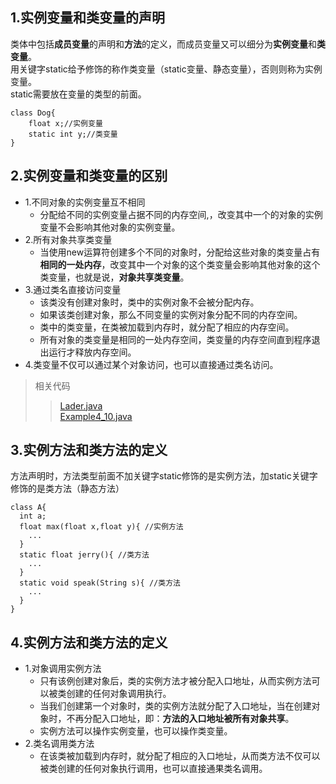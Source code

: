 ## 1.实例变量和类变量的声明
类体中包括**成员变量**的声明和**方法**的定义，而成员变量又可以细分为**实例变量**和**类变量**。<br>
用关键字static给予修饰的称作类变量（static变量、静态变量），否则则称为实例变量。<br>
static需要放在变量的类型的前面。
```
class Dog{
	float x;//实例变量
	static int y;//类变量
}
```
## 2.实例变量和类变量的区别
- 1.不同对象的实例变量互不相同
  - 分配给不同的实例变量占据不同的内存空间,，改变其中一个的对象的实例变量不会影响其他对象的实例变量。<br>
- 2.所有对象共享类变量
  - 当使用new运算符创建多个不同的对象时，分配给这些对象的类变量占有**相同的一处内存**，改变其中一个对象的这个类变量会影响其他对象的这个类变量，也就是说，**对象共享类变量**。<br>
- 3.通过类名直接访问变量
  - 该类没有创建对象时，类中的实例对象不会被分配内存。
  - 如果该类创建对象，那么不同变量的实例对象分配不同的内存空间。
  - 类中的类变量，在类被加载到内存时，就分配了相应的内存空间。
  - 所有对象的类变量是相同的一处内存空间，类变量的内存空间直到程序退出运行才释放内存空间。
- 4.类变量不仅可以通过某个对象访问，也可以直接通过类名访问。
> 相关代码
>> [Lader.java](https://github.com/0215Wyz/Java-Study/blob/master/%E7%B1%BB/%E5%AE%9E%E4%BE%8B%E6%88%90%E5%91%98%E5%92%8C%E7%B1%BB%E6%88%90%E5%91%98/%E5%AE%9E%E4%BE%8B%E5%8F%98%E9%87%8F%E5%92%8C%E7%B1%BB%E5%8F%98%E9%87%8F%E4%BB%A3%E7%A0%81/Lader.java)<br>
>> [Example4_10.java](https://github.com/0215Wyz/Java-Study/blob/master/%E7%B1%BB/%E5%AE%9E%E4%BE%8B%E6%88%90%E5%91%98%E5%92%8C%E7%B1%BB%E6%88%90%E5%91%98/%E5%AE%9E%E4%BE%8B%E5%8F%98%E9%87%8F%E5%92%8C%E7%B1%BB%E5%8F%98%E9%87%8F%E4%BB%A3%E7%A0%81/Example4_10.java)
## 3.实例方法和类方法的定义
方法声明时，方法类型前面不加关键字static修饰的是实例方法，加static关键字修饰的是类方法（静态方法）
```
class A{
  int a;
  float max(float x,float y){ //实例方法
    ...
  }
  static float jerry(){ //类方法
    ...
  }
  static void speak(String s){ //类方法
    ...
  }
}
```
## 4.实例方法和类方法的定义
- 1.对象调用实例方法
  - 只有该例创建对象后，类的实例方法才被分配入口地址，从而实例方法可以被类创建的任何对象调用执行。
  - 当我们创建第一个对象时，类的实例方法就分配了入口地址，当在创建对象时，不再分配入口地址，即：**方法的入口地址被所有对象共享**。
  - 实例方法可以操作实例变量，也可以操作类变量。
- 2.类名调用类方法
  - 在该类被加载到内存时，就分配了相应的入口地址，从而类方法不仅可以被类创建的任何对象执行调用，也可以直接通果类名调用。
